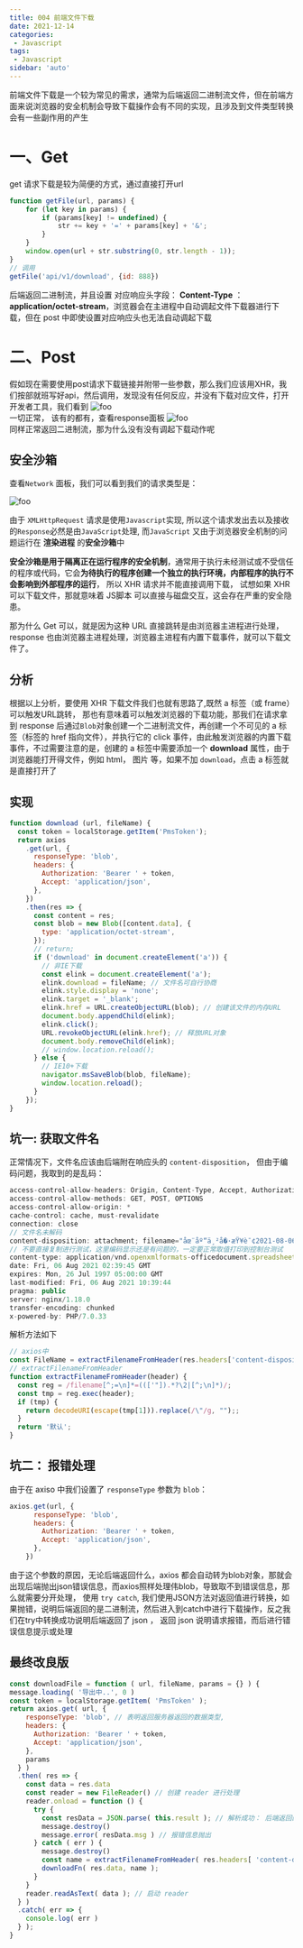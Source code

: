 ```yaml
---
title: 004 前端文件下载
date: 2021-12-14
categories: 
 - Javascript
tags:
 - Javascript
sidebar: 'auto'
---
```


前端文件下载是一个较为常见的需求，通常为后端返回二进制流文件，但在前端方面来说浏览器的安全机制会导致下载操作会有不同的实现，且涉及到文件类型转换会有一些副作用的产生

# 一、Get

  get 请求下载是较为简便的方式，通过直接打开url

  ```js
  function getFile(url, params) {
      for (let key in params) {
          if (params[key] != undefined) {
              str += key + '=' + params[key] + '&';
          }
      }
      window.open(url + str.substring(0, str.length - 1));
  }
  // 调用
  getFile('api/v1/download', {id: 888})
  ```

  后端返回二进制流，并且设置 对应响应头字段： **Content-Type** ： **application/octet-stream**，浏览器会在主进程中自动调起文件下载器进行下载，但在 post 中即使设置对应响应头也无法自动调起下载

# 二、Post

  假如现在需要使用post请求下载链接并附带一些参数，那么我们应该用XHR，我们按部就班写好api，然后调用，发现没有任何反应，并没有下载对应文件，打开开发者工具，我们看到
     <img :src="$withBase('/js/base/004-01.png')" alt="foo"></br>
        一切正常， 该有的都有，查看response面板
     <img :src="$withBase('/js/base/004-02.png')" alt="foo"></br>
     同样正常返回二进制流，那为什么没有没有调起下载动作呢
  ## 安全沙箱

  查看`Network` 面板，我们可以看到我们的请求类型是：

  <img :src="$withBase('/js/base/004-03.png')" alt="foo">

  由于 `XMLHttpRequest` 请求是使用`Javascript`实现, 所以这个请求发出去以及接收的`Response`必然是由`JavaScript`处理, 而`JavaScript` 又由于浏览器安全机制的问题运行在 **渲染进程** 的**安全沙箱**中

  **安全沙箱是用于隔离正在运行程序的安全机制**，通常用于执行未经测试或不受信任的程序或代码，它会**为待执行的程序创建一个独立的执行环境，内部程序的执行不会影响到外部程序的运行**， 所以 XHR 请求并不能直接调用下载， 试想如果 XHR 可以下载文件，那就意味着 JS脚本 可以直接与磁盘交互，这会存在严重的安全隐患。

  那为什么 Get 可以，就是因为这种 URL 直接跳转是由浏览器主进程进行处理，response 也由浏览器主进程处理，浏览器主进程有内置下载事件，就可以下载文件了。

  ## 分析

  根据以上分析，要使用 XHR 下载文件我们也就有思路了,既然 a 标签（或 frame）可以触发URL跳转， 那也有意味着可以触发浏览器的下载功能，那我们在请求拿到 response 后通过`Blob`对象创建一个二进制流文件，再创建一个不可见的 a 标签（标签的 href 指向文件），并执行它的 click 事件，由此触发浏览器的内置下载事件，不过需要注意的是，创建的 a 标签中需要添加一个 **download** 属性，由于浏览器能打开得文件，例如 html， 图片 等，如果不加 `download`，点击 a 标签就是直接打开了

  ## 实现

  ```js
  function download (url, fileName) {
    const token = localStorage.getItem('PmsToken');
    return axios
      .get(url, {
        responseType: 'blob', 
        headers: {
          Authorization: 'Bearer ' + token,
          Accept: 'application/json',
        },
      })
      .then(res => {
        const content = res;
        const blob = new Blob([content.data], {
          type: 'application/octet-stream',
        });
        // return;
        if ('download' in document.createElement('a')) {
          // 非IE下载
          const elink = document.createElement('a');
          elink.download = fileName; // 文件名可自行协商
          elink.style.display = 'none';
          elink.target = '_blank';
          elink.href = URL.createObjectURL(blob); // 创建该文件的内存URL
          document.body.appendChild(elink);
          elink.click();
          URL.revokeObjectURL(elink.href); // 释放URL对象
          document.body.removeChild(elink);
          // window.location.reload();
        } else {
          // IE10+下载
          navigator.msSaveBlob(blob, fileName);
          window.location.reload();
        }
      });
  }
  ```

  ## 坑一: 获取文件名
  
  正常情况下，文件名应该由后端附在响应头的 `content-disposition`， 但由于编码问题，我取到的是乱码：

  ```js
  access-control-allow-headers: Origin, Content-Type, Accept, Authorization, X-Requested-With
  access-control-allow-methods: GET, POST, OPTIONS
  access-control-allow-origin: *
  cache-control: cache, must-revalidate
  connection: close
  // 文件名未解码
  content-disposition: attachment; filename="åœ¨åº“ä¸²å�·æŸ¥è¯¢2021-08-06.xlsx" 
  // 不要直接复制进行测试，这里编码显示还是有问题的，一定要正常取值打印到控制台测试
  content-type: application/vnd.openxmlformats-officedocument.spreadsheetml.sheet; charset=UTF-8
  date: Fri, 06 Aug 2021 02:39:45 GMT
  expires: Mon, 26 Jul 1997 05:00:00 GMT
  last-modified: Fri, 06 Aug 2021 10:39:44
  pragma: public
  server: nginx/1.18.0
  transfer-encoding: chunked
  x-powered-by: PHP/7.0.33
  ```

  解析方法如下

  ```js
  // axios中
  const FileName = extractFilenameFromHeader(res.headers['content-disposition'])
  // extractFilenameFromHeader
  function extractFilenameFromHeader(header) {
    const reg = /filename[^;=\n]*=((['"]).*?\2|[^;\n]*)/;
    const tmp = reg.exec(header);
    if (tmp) {
      return decodeURI(escape(tmp[1])).replace(/\"/g, "");;
    }
    return '默认';
  }
  ```

  ## 坑二： 报错处理

  由于在 axiso 中我们设置了 `responseType` 参数为 `blob`：

  ```js
  axios.get(url, {
        responseType: 'blob', 
        headers: {
          Authorization: 'Bearer ' + token,
          Accept: 'application/json',
        },
      })
  ```

  由于这个参数的原因，无论后端返回什么，axios 都会自动转为blob对象，那就会出现后端抛出json错误信息，而axios照样处理伟blob，导致取不到错误信息，那么就需要分开处理， 使用 `try catch`,  我们使用JSON方法对返回值进行转换，如果抛错，说明后端返回的是二进制流，然后进入到catch中进行下载操作，反之我们在try中转换成功说明后端返回了 json ， 返回 json 说明请求报错，而后进行错误信息提示或处理

  ## 最终改良版

  ```js
  const downloadFile = function ( url, fileName, params = {} ) {
  message.loading( '导出中..', 0 )
  const token = localStorage.getItem( 'PmsToken' );
  return axios.get( url, {
      responseType: 'blob', // 表明返回服务器返回的数据类型,
      headers: {
        Authorization: 'Bearer ' + token,
        Accept: 'application/json',
      },
      params
    } )
    .then( res => {
      const data = res.data
      const reader = new FileReader() // 创建 reader 进行处理
      reader.onload = function () {
        try {
          const resData = JSON.parse( this.result ); // 解析成功： 后端返回的是json
          message.destroy()
          message.error( resData.msg ) // 报错信息抛出
        } catch ( err ) {
          message.destroy()
          const name = extractFilenameFromHeader( res.headers[ 'content-disposition' ] )
          downloadFn( res.data, name );
        }
      }
      reader.readAsText( data ); // 启动 reader
    } )
    .catch( err => {
      console.log( err )
    } );
}
  ```